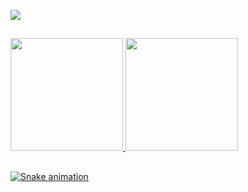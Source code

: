 [![](https://img.shields.io/badge/paypal-donate-yellow?style=flat-square&logo=Paypal)](https://paypal.me/fgsoftwarestudio?locale.x=pt_PT)



##

<div>
  <a href="https://github.com/fgsoftware1">
  <img height="180em" src="https://github-readme-stats.vercel.app/api?username=fgsoftware1&show_icons=true&theme=radical&include_all_commits=true&count_private=true"/>
  <img height="180em" src="https://github-readme-stats.vercel.app/api/top-langs/?username=fgsoftware1&layout=compact&langs_count=7&theme=radical"/>
</div>

  ##
  
  ![Snake animation](https://github.com/fgsoftware1/fgsoftware1/blob/output/github-contribution-grid-snake.svg)
